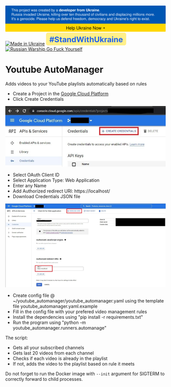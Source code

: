 [![Stand With Ukraine](https://raw.githubusercontent.com/vshymanskyy/StandWithUkraine/main/banner-direct-single.svg)](https://stand-with-ukraine.pp.ua)
[![Made in Ukraine](https://img.shields.io/badge/made_in-Ukraine-ffd700.svg?labelColor=0057b7)](https://stand-with-ukraine.pp.ua)
[![Stand With Ukraine](https://raw.githubusercontent.com/vshymanskyy/StandWithUkraine/main/badges/StandWithUkraine.svg)](https://stand-with-ukraine.pp.ua)
[![Russian Warship Go Fuck Yourself](https://raw.githubusercontent.com/vshymanskyy/StandWithUkraine/main/badges/RussianWarship.svg)](https://stand-with-ukraine.pp.ua)

# Youtube AutoManager
Adds videos to your YouTube playlists automatically based on rules
- Create a Project in the [Google Cloud Platform](https://console.cloud.google.com/projectcreate)
- Click Create Credentials

![](docs/images/creds_list.jpg)
- Select OAuth Client ID
- Select Application Type: Web Application
- Enter any Name
- Add Authorized redirect URI: https://localhost/
- Download Credentials JSON file

![](docs/images/creds_create.jpg)
- Create config file @ ~/youtube_automanager/youtube_automanager.yaml using the template file youtube_automanager.yaml.example  
- Fill in the config file with your prefered video management rules
- Install the dependencies using "pip install -r requirements.txt"
- Run the program using "python -m youtube_automanager.runners.automanage"

The script:
- Gets all your subscribed channels
- Gets last 20 videos from each channel
- Checks if each video is already in the playlist
- If not, adds the video to the playlist based on rule it meets

Do not forget to run the Docker image with `--init` argument for SIGTERM to correctly forward to child processes.
